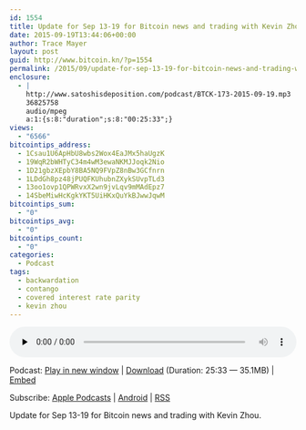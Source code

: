 ```yaml
---
id: 1554
title: Update for Sep 13-19 for Bitcoin news and trading with Kevin Zhou
date: 2015-09-19T13:44:06+00:00
author: Trace Mayer
layout: post
guid: http://www.bitcoin.kn/?p=1554
permalink: /2015/09/update-for-sep-13-19-for-bitcoin-news-and-trading-with-kevin-zhou/
enclosure:
  - |
    http://www.satoshisdeposition.com/podcast/BTCK-173-2015-09-19.mp3
    36825758
    audio/mpeg
    a:1:{s:8:"duration";s:8:"00:25:33";}
views:
  - "6566"
bitcointips_address:
  - 1Csau1U6ApHbU8wbs2Wox4EaJMx5haUgzK
  - 19WqR2bWHTyC34m4wM3ewaNKMJJoqk2Nio
  - 1D21gbzXEpbY8BA5NQ9FVpZ8nBw3GCfnrn
  - 1LDdGh8pz48jPUQFKUhubnZXykSUvpTLd3
  - 13oo1ovp1QPWRvxX2wn9jvLqv9mMAdEpz7
  - 14SbeMiwHcKgkYKT5UiHKxQuYkBJwwJqwM
bitcointips_sum:
  - "0"
bitcointips_avg:
  - "0"
bitcointips_count:
  - "0"
categories:
  - Podcast
tags:
  - backwardation
  - contango
  - covered interest rate parity
  - kevin zhou
---
```

<!--powerpress_player-->

<div class="powerpress_player" id="powerpress_player_5765">
  <audio class="wp-audio-shortcode" id="audio-1554-176" preload="none" style="width: 100%;" controls="controls"><source type="audio/mpeg" src="http://media.blubrry.com/bitcoinruntogold/p/www.satoshisdeposition.com/podcast/BTCK-173-2015-09-19.mp3?_=176" /><a href="http://media.blubrry.com/bitcoinruntogold/p/www.satoshisdeposition.com/podcast/BTCK-173-2015-09-19.mp3">http://media.blubrry.com/bitcoinruntogold/p/www.satoshisdeposition.com/podcast/BTCK-173-2015-09-19.mp3</a></audio>
</div>

<p class="powerpress_links powerpress_links_mp3">
  Podcast: <a href="http://media.blubrry.com/bitcoinruntogold/p/www.satoshisdeposition.com/podcast/BTCK-173-2015-09-19.mp3" class="powerpress_link_pinw" target="_blank" title="Play in new window" onclick="return powerpress_pinw('https://www.bitcoin.kn/?powerpress_pinw=1554-podcast');" rel="nofollow">Play in new window</a> | <a href="http://media.blubrry.com/bitcoinruntogold/s/www.satoshisdeposition.com/podcast/BTCK-173-2015-09-19.mp3" class="powerpress_link_d" title="Download" rel="nofollow" download="BTCK-173-2015-09-19.mp3">Download</a> (Duration: 25:33 &#8212; 35.1MB) | <a href="#" class="powerpress_link_e" title="Embed" onclick="return powerpress_show_embed('1554-podcast');" rel="nofollow">Embed</a>
</p>

<p class="powerpress_embed_box" id="powerpress_embed_1554-podcast" style="display: none;">
  <input id="powerpress_embed_1554-podcast_t" type="text" value="<iframe width=&quot;320&quot; height=&quot;30&quot; src=&quot;https://www.bitcoin.kn/?powerpress_embed=1554-podcast&amp;powerpress_player=mediaelement-audio&quot; frameborder=&quot;0&quot; scrolling=&quot;no&quot;></iframe>" onclick="javascript: this.select();" onfocus="javascript: this.select();" style="width: 70%;" readOnly />
</p>

<p class="powerpress_links powerpress_subscribe_links">
  Subscribe: <a href="https://itunes.apple.com/WebObjects/MZStore.woa/wa/viewPodcast?id=301670981&mt=2&ls=1#episodeGuid=http%3A%2F%2Fwww.bitcoin.kn%2F%3Fp%3D1554" class="powerpress_link_subscribe powerpress_link_subscribe_itunes" title="Subscribe on Apple Podcasts" rel="nofollow">Apple Podcasts</a> | <a href="https://subscribeonandroid.com/www.bitcoin.kn/feed/podcast/" class="powerpress_link_subscribe powerpress_link_subscribe_android" title="Subscribe on Android" rel="nofollow">Android</a> | <a href="https://www.bitcoin.kn/feed/podcast/" class="powerpress_link_subscribe powerpress_link_subscribe_rss" title="Subscribe via RSS" rel="nofollow">RSS</a>
</p>

Update for Sep 13-19 for Bitcoin news and trading with Kevin Zhou.